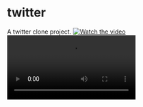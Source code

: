 # twitter

A twitter clone project.
[![Watch the video](https://i.imgur.com/vKb2F1B.png)](https://drive.google.com/file/d/1gNaRpLHBvOxXiY6eIlgDRKG1HufMKvuF/view?usp=sharing)
  <video src="https://drive.google.com/file/d/1gNaRpLHBvOxXiY6eIlgDRKG1HufMKvuF/view?usp=sharing">

